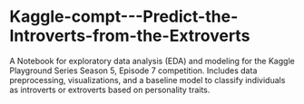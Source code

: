 # Kaggle-compt---Predict-the-Introverts-from-the-Extroverts
A Notebook for exploratory data analysis (EDA) and modeling for the Kaggle Playground Series Season 5, Episode 7 competition. Includes data preprocessing, visualizations, and a baseline model to classify individuals as introverts or extroverts based on personality traits.
